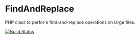 FindAndReplace
==============

PHP class to perform find-and-replace operations on large files.

[![Build Status](https://secure.travis-ci.org/mamchenkov/FindAndReplace.png)](http://travis-ci.org/mamchenkov/FindAndReplace)

